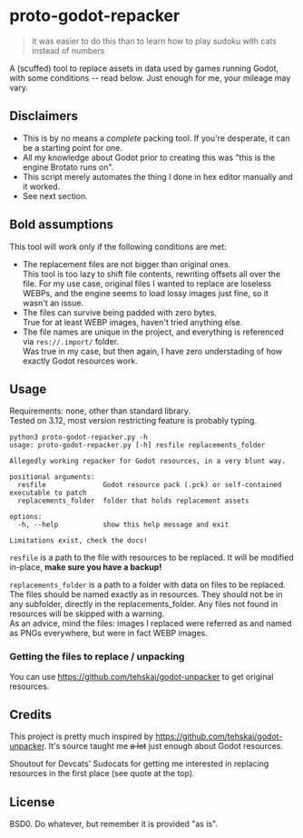 # proto-godot-repacker
>it was easier to do this than to learn how to play sudoku with cats instead of numbers

A (scuffed) tool to replace assets in data used by games running Godot, with some conditions -- read below. Just enough for me, your mileage may vary.

## Disclaimers
- This is by no means a _complete_ packing tool. If you're desperate, it can be a starting point for one.
- All my knowledge about Godot prior to creating this was "this is the engine Brotato runs on".
- This script merely automates the thing I done in hex editor manually and it worked.
- See next section.

## Bold assumptions
This tool will work only if the following conditions are met:
- The replacement files are not bigger than original ones.  
This tool is too lazy to shift file contents, rewriting offsets all over the file. For my use case, original files I wanted to replace are loseless WEBPs, and the engine seems to load lossy images just fine, so it wasn't an issue.
- The files can survive being padded with zero bytes.  
True for at least WEBP images, haven't tried anything else.
- The file names are unique in the project, and everything is referenced via `res://.import/` folder.  
Was true in my case, but then again, I have zero understading of how exactly Godot resources work.

## Usage

Requirements: none, other than standard library.  
Tested on 3.12, most version restricting feature is probably typing.

```
python3 proto-godot-repacker.py -h
usage: proto-godot-repacker.py [-h] resfile replacements_folder

Allegedly working repacker for Godot resources, in a very blunt way.

positional arguments:
  resfile              Godot resource pack (.pck) or self-contained executable to patch
  replacements_folder  folder that holds replacement assets

options:
  -h, --help           show this help message and exit

Limitations exist, check the docs!
```
`resfile` is a path to the file with resources to be replaced. It will be modified in-place, **make sure you have a backup!**

`replacements_folder` is a path to a folder with data on files to be replaced. The files should be named exactly as in resources. They should not be in any subfolder, directly in the replacements_folder. Any files not found in resources will be skipped with a warning.  
As an advice, mind the files: images I replaced were referred as and named as PNGs everywhere, but were in fact WEBP images.

### Getting the files to replace / unpacking
You can use https://github.com/tehskai/godot-unpacker to get original resources.

## Credits
This project is pretty much inspired by https://github.com/tehskai/godot-unpacker. It's source taught me ~~a lot~~ just enough about Godot resources.

Shoutout for Devcats' Sudocats for getting me interested in replacing resources in the first place (see quote at the top).

## License
BSD0. Do whatever, but remember it is provided "as is".
